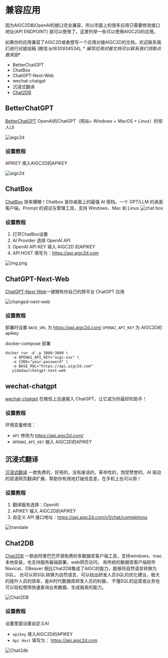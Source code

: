 # 兼容应用

因为AIGC2D和OpenAI的接口完全兼容，所以市面上的很多应用只需要修改接口地址(API ENDPOINT) 就可以使用了。这里列举一些可以使用AIGC2D的应用。

如果你的应用兼容了AIGC2D或者想写一个应用对接AIGC2D的文档，欢迎联系我们进行对接投稿 (微信:lp1830934534), *
*编写应用对接文档可以联系我们领取点数奖励**

- BetterChatGPT
- ChatBox
- ChatGPT-Next-Web
- wechat-chatgpt
- 沉浸式翻译
- [Chat2DB](#chat2db)

## BetterChatGPT

[BetterChatGPT](https://chat.aigc2d.com) OpenAI的ChatGPT（网站+ Windows + MacOS + Linux）的惊人UI

![aigc2d](/assets/aigc2d-beeterchatgpt.png)

### 设置教程

APIKEY 填入AIGC2D的APIKEY

![aigc2d](/assets/aigc2d-setting.png)

## ChatBox

[ChatBox](https://github.com/Bin-Huang/chatbox/)  效率爆棚！Chatbox 是你桌面上的最强 AI 搭档。一个 GPT/LLM 的桌面客户端，Prompt
的调试与管理工具，支持 Windows、Mac 和 Linux
![chat box](/assets/chatbox-snapshot.png)

### 设置教程

1. 打开ChatBox设置
2. AI Provider 选择 OpenAI API
3. OpenAI API KEY 填入 AIGC2D 的APIKEY
4. API HOST 填写为：https://api.aigc2d.com

![img.png](/assets/chatbox.png)

## ChatGPT-Next-Web

[ChatGPT-Next-Web](https://github.com/Yidadaa/ChatGPT-Next-Web)一键拥有你自己的跨平台 ChatGPT 应用

![changed-next-web](/assets/chatgpt-next-web.png)

### 设置教程

部署时设置 `BASE_URL` 为 https://api.aigc2d.com/    `OPENAI_API_KEY` 为 AIGC2D的apikey

docker-compose 部署

```shell
docker run -d -p 3000:3000 \
   -e OPENAI_API_KEY="aigc-xxx" \
   -e CODE="your-password" \
   -e BASE_RUL="https://api.aigc2d.com"
   yidadaa/chatgpt-next-web
```

## wechat-chatgpt

[ wechat-chatgpt](https://github.com/fuergaosi233/wechat-chatgpt) 在微信上迅速接入 ChatGPT，让它成为你最好的助手！

### 设置教程

环境变量修改：

- `API` 修改为  https://api.aigc2d.com/
- `OPENAI_API_KEY` 输入 AIGC2D的APIKEY

## 沉浸式翻译

[沉浸式翻译](https://immersivetranslate.com/) 一款免费的，好用的，没有废话的，革命性的，饱受赞誉的，AI
驱动的双语网页翻译扩展，帮助你有效地打破信息差，在手机上也可以用！

### 设置教程

1. 翻译服务选择：OpenAI
2. APIKEY 输入 AIGC2D的APIKEY
3. 自定义 API 接口地址：https://api.aigc2d.com/v1/chat/completions

![translate](/assets/translate.png)

## Chat2DB

[Chat2DB](https://github.com/chat2db/Chat2DB) 一款由阿里巴巴开源免费的多数据库客户端工具，支持windows、mac本地安装，也支持服务器端部署，web网页访问。
和传统的数据库客户端软件Navicat、DBeaver 相比Chat2DB集成了AIGC的能力，能够将自然语言转换为SQL，
也可以将SQL转换为自然语言，可以给出研发人员SQL的优化建议，极大的提升人员的效率，是AI时代数据库研发人员的利器，
不懂SQL的运营或业务也可以轻松使用快速查询业务数据、生成报表的能力。

![Chat2DB](/assets/chat2db.png)

### 设置教程

设置里面设置自定义AI

- `apikey` 填入AIGC2D的APIKEY
- `Api Host` 填写为： https://api.aigc2d.com

![Chat2db](/assets/chat2db-setting.png)
